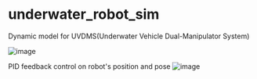 # underwater_robot_sim
Dynamic model for UVDMS(Underwater Vehicle Dual-Manipulator System)

![image](https://github.com/LiuYuha0/underwater_robot_sim/blob/master/flash/Demo_dynamics.gif)

PID feedback control on robot's position and pose
![image](https://github.com/LiuYuha0/underwater_robot_sim/blob/master/flash/Demo_PIDcontrol.gif)
